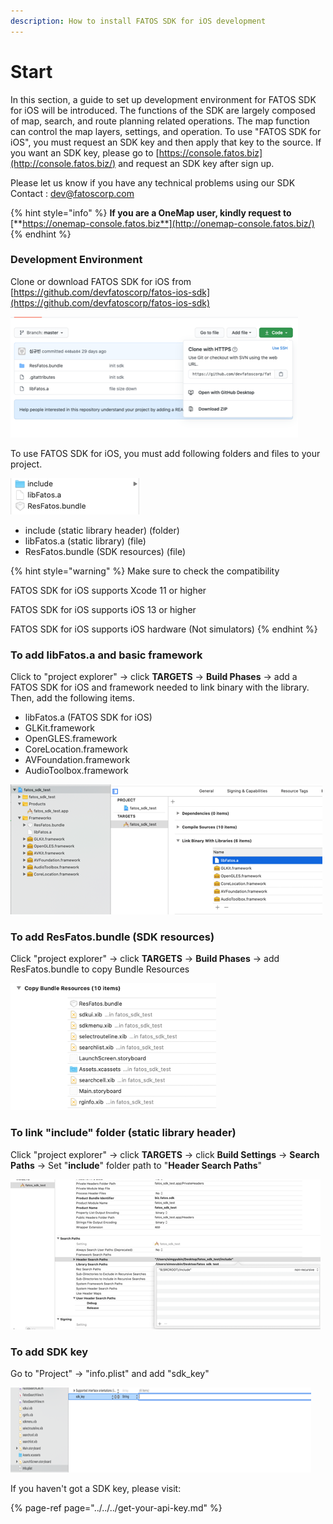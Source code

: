 ```yaml
---
description: How to install FATOS SDK for iOS development
---
```


# Start

In this section, a guide to set up development environment for FATOS SDK for iOS will be introduced. The functions of the SDK are largely composed of map, search, and route planning related operations. The map function can control the map layers, settings, and operation. To use "FATOS SDK for iOS", you must request an SDK key and then apply that key to the source. If you want an SDK key, please go to [https://console.fatos.biz](http://console.fatos.biz/) and request an SDK key after sign up.

Please let us know if you have any technical problems using our SDK   
Contact : [dev@fatoscorp.com](mailto:dev@fatoscorp.com)

{% hint style="info" %}
**If you are a OneMap user, kindly request to** [**https://onemap-console.fatos.biz**](http://onemap-console.fatos.biz/)
{% endhint %}

### Development Environment

Clone or download FATOS SDK for iOS from [https://github.com/devfatoscorp/fatos-ios-sdk](https://github.com/devfatoscorp/fatos-ios-sdk)

![Make sure to clone or download from the Clone menu](../../../.gitbook/assets/image.png)

To use FATOS SDK for iOS, you must add following folders and files to your project.

![](../../../.gitbook/assets/image%20%281%29.png)

* include \(static library header\) \(folder\)
* libFatos.a \(static library\) \(file\)
* ResFatos.bundle \(SDK resources\) \(file\)

{% hint style="warning" %}
Make sure to check the compatibility

FATOS SDK for iOS supports Xcode 11 or higher

FATOS SDK for iOS supports iOS 13 or higher

FATOS SDK for iOS supports iOS hardware \(Not simulators\)
{% endhint %}

### To add libFatos.a and basic framework

Click to "project explorer" -&gt; click **TARGETS** -&gt; **Build Phases** -&gt; add a FATOS SDK for iOS and framework needed to link binary with the library. Then, add the following items.

* libFatos.a \(FATOS SDK for iOS\)
* GLKit.framework
* OpenGLES.framework
* CoreLocation.framework
* AVFoundation.framework
* AudioToolbox.framework

![](../../../.gitbook/assets/image%20%285%29.png)

### To add ResFatos.bundle \(SDK resources\)

Click "project explorer" -&gt; click **TARGETS** -&gt; **Build Phases** -&gt; add ResFatos.bundle to copy Bundle Resources

![](../../../.gitbook/assets/image%20%283%29.png)

### To link "include" folder \(static library header\)

Click "project explorer" -&gt; click **TARGETS** -&gt; click **Build Settings** -&gt; **Search Paths** -&gt; Set "**include**" folder path to "**Header Search Paths**"

![](../../../.gitbook/assets/image%20%282%29.png)

### To add SDK key

Go to "Project" -&gt; "info.plist" and add "sdk\_key"

![](../../../.gitbook/assets/image%20%284%29.png)

If you haven't got a SDK key, please visit:

{% page-ref page="../../../get-your-api-key.md" %}

